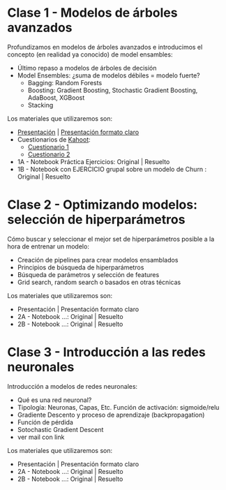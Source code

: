 # Clase 1 - Modelos de árboles avanzados 
Profundizamos en modelos de árboles avanzados e introducimos el concepto (en realidad ya conocido) de model ensambles:
- Último repaso a modelos de árboles de decisión
- Model Ensembles: ¿suma de modelos débiles = modelo fuerte?
  - Bagging: Random Forests
  - Boosting: Gradient Boosting, Stochastic Gradient Boosting, AdaBoost, XGBoost
  - Stacking

Los materiales que utilizaremos son:
- [Presentación](https://docs.google.com/presentation/d/1OpMCZdoi_caj86x-_HqZVaCMWASUDKSis-sMKsKI1eM/edit?usp=sharing) | [Presentación formato claro](https://docs.google.com/presentation/d/1F68d62Vskya9lSi8nwJfQxRqMqdVk3_I0c61jgtSWWg/edit?usp=sharing)
- Cuestionarios de [Kahoot](https://kahoot.it/):
  - [Cuestionario 1](https://create.kahoot.it/details/66d8870b-abba-4254-8175-4f1e721102b6)
  - [Cuestionario 2](https://create.kahoot.it/details/32e2b50b-0a42-4937-b45d-9518e4977127)  
- 1A - Notebook Práctica Ejercicios: Original | Resuelto
- 1B - Notebook con EJERCICIO grupal sobre un modelo de Churn : Original | Resuelto 


# Clase 2 - Optimizando modelos: selección de hiperparámetros
Cómo buscar y seleccionar el mejor set de hiperparámetros posible a la hora de entrenar un modelo:
- Creación de pipelines para crear modelos ensamblados
- Principios de búsqueda de hiperparámetros
- Búsqueda de parámetros y selección de features
- Grid search, random search o basados en otras técnicas

Los materiales que utilizaremos son:
- Presentación | Presentación formato claro
- 2A - Notebook ...: Original | Resuelto
- 2B - Notebook ...: Original | Resuelto 

# Clase 3 - Introducción a las redes neuronales
Introducción a modelos de redes neuronales:
- Qué es una red neuronal?
- Tipología: Neuronas, Capas, Etc.
Función de activación: sigmoide/relu
- Gradiente Descento y proceso de aprendizaje (backpropagation)
- Función de pérdida
- Sotochastic Gradient Descent
- ver mail con link

Los materiales que utilizaremos son:
- Presentación | Presentación formato claro
- 2A - Notebook ...: Original | Resuelto
- 2B - Notebook ...: Original | Resuelto 
